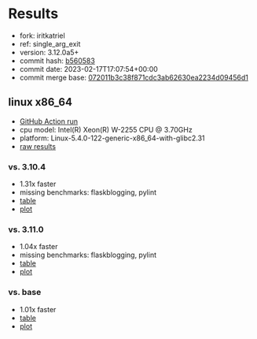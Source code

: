 # Results

- fork: iritkatriel
- ref: single_arg_exit
- version: 3.12.0a5+
- commit hash: [b560583](https://github.com/iritkatriel/cpython/commit/b560583)
- commit date: 2023-02-17T17:07:54+00:00
- commit merge base: [072011b3c38f871cdc3ab62630ea2234d09456d1](https://github.com/iritkatriel/cpython/commit/072011b3c38f871cdc3ab62630ea2234d09456d1)

## linux x86_64

- [GitHub Action run](https://github.com/faster-cpython/benchmarking/actions/runs/4206178615)
- cpu model: Intel(R) Xeon(R) W-2255 CPU @ 3.70GHz
- platform: Linux-5.4.0-122-generic-x86_64-with-glibc2.31
- [raw results](bm-20230217-linux-x86_64-iritkatriel-single_arg_exit-3.12.0a5%2B-b560583.json)

### vs. 3.10.4

- 1.31x faster
- missing benchmarks: flaskblogging, pylint
- [table](bm-20230217-linux-x86_64-iritkatriel-single_arg_exit-3.12.0a5%2B-b560583-vs-3.10.4.md)
- [plot](bm-20230217-linux-x86_64-iritkatriel-single_arg_exit-3.12.0a5%2B-b560583-vs-3.10.4.png)

### vs. 3.11.0

- 1.04x faster
- missing benchmarks: flaskblogging, pylint
- [table](bm-20230217-linux-x86_64-iritkatriel-single_arg_exit-3.12.0a5%2B-b560583-vs-3.11.0.md)
- [plot](bm-20230217-linux-x86_64-iritkatriel-single_arg_exit-3.12.0a5%2B-b560583-vs-3.11.0.png)

### vs. base

- 1.01x faster
- [table](bm-20230217-linux-x86_64-iritkatriel-single_arg_exit-3.12.0a5%2B-b560583-vs-base.md)
- [plot](bm-20230217-linux-x86_64-iritkatriel-single_arg_exit-3.12.0a5%2B-b560583-vs-base.png)

